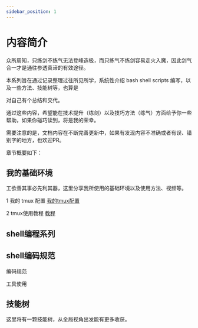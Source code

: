 ```yaml
---
sidebar_position: 1
---
```


# 内容简介

众所周知，只练剑不练气无法登峰造极，而只练气不练剑容易走火入魔，因此剑气合一才是通往参透真谛的有效途径。

本系列旨在通过记录整理过往所见所学，系统性介绍 bash shell scripts 编写，以及一些方法、技能树等，也算是

对自己有个总结和交代。

通过这些内容，希望能在技术提升（练剑）以及技巧方法（练气）方面给予你一些帮助，如果你碰巧读到，将是我的荣幸。

需要注意的是，文档内容在不断完善更新中，如果有发现内容不准确或者有误、错别字的地方，也欢迎PR。

章节概要如下：

## 我的基础环境

工欲善其事必先利其器，这里分享我所使用的基础环境以及使用方法、视频等。

1 我的 tmux 配置 [我的tmux配置](https://docs/my-tmux)

2 tmux使用教程 [教程](https://xxxxx/)

## shell编程系列



## shell编码规范

编码规范

工具使用


## 技能树

这里将有一颗技能树，从全局视角出发能有更多收获。


